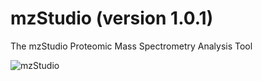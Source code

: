 # mzStudio (version 1.0.1)
The mzStudio Proteomic Mass Spectrometry Analysis Tool

![mzStudio](http://blaispathways.dfci.harvard.edu/graph/tutorial_data/101.png)
